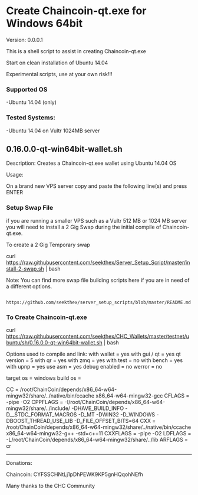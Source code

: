 
Create Chaincoin-qt.exe for Windows 64bit
=============

Version: 0.0.0.1

This is a shell script to assist in creating Chaincoin-qt.exe

Start on clean installation of Ubuntu 14.04

Experimental scripts, use at your own risk!!!


### Supported OS
-Ubuntu 14.04 (only)


### Tested Systems:
-Ubuntu 14.04 on Vultr 1024MB server


0.16.0.0-qt-win64bit-wallet.sh  
--------------

Description: Creates a Chaincoin-qt.exe  wallet using Ubuntu 14.04 OS

Usage:

On a brand new VPS server copy and paste the following line(s) and press ENTER


### Setup Swap File


  if you are running a smaller VPS such as a Vultr 512 MB or 1024 MB server you will need to install a 2 Gig Swap
  during the initial compile of Chaincoin-qt.exe.

  To create a 2 Gig Temporary swap

  curl https://raw.githubusercontent.com/seekthex/Server_Setup_Script/master/install-2-swap.sh | bash

  Note: You can find more swap file building scripts here if you are in need of a different options.

        https://github.com/seekthex/server_setup_scripts/blob/master/README.md


### To Create Chaincoin-qt.exe


  curl https://raw.githubusercontent.com/seekthex/CHC_Wallets/master/testnet/ubuntu/sh/0.16.0.0-qt-win64bit-wallet.sh | bash


Options used to compile and link:
  with wallet   = yes
  with gui / qt = yes
    qt version  = 5
    with qr     = yes
  with zmq      = yes
  with test     = no
  with bench    = yes
  with upnp     = yes
  use asm       = yes
  debug enabled = no
  werror        = no

  target os     = windows
  build os      =

  CC            = /root/ChainCoin/depends/x86_64-w64-mingw32/share/../native/bin/ccache x86_64-w64-mingw32-gcc
  CFLAGS        = -pipe -O2
  CPPFLAGS      = -I/root/ChainCoin/depends/x86_64-w64-mingw32/share/../include/  -DHAVE_BUILD_INFO -D__STDC_FORMAT_MACROS -D_MT -DWIN32 -D_WINDOWS -DBOOST_THREAD_USE_LIB -D_FILE_OFFSET_BITS=64
  CXX           = /root/ChainCoin/depends/x86_64-w64-mingw32/share/../native/bin/ccache x86_64-w64-mingw32-g++ -std=c++11
  CXXFLAGS      = -pipe -O2
  LDFLAGS       = -L/root/ChainCoin/depends/x86_64-w64-mingw32/share/../lib
  ARFLAGS       = cr




**********

Donations:

Chaincoin: CYFSSCHNtLj1pDhPEWK9KP5gnHQqohNEfh

Many thanks to the CHC Community

